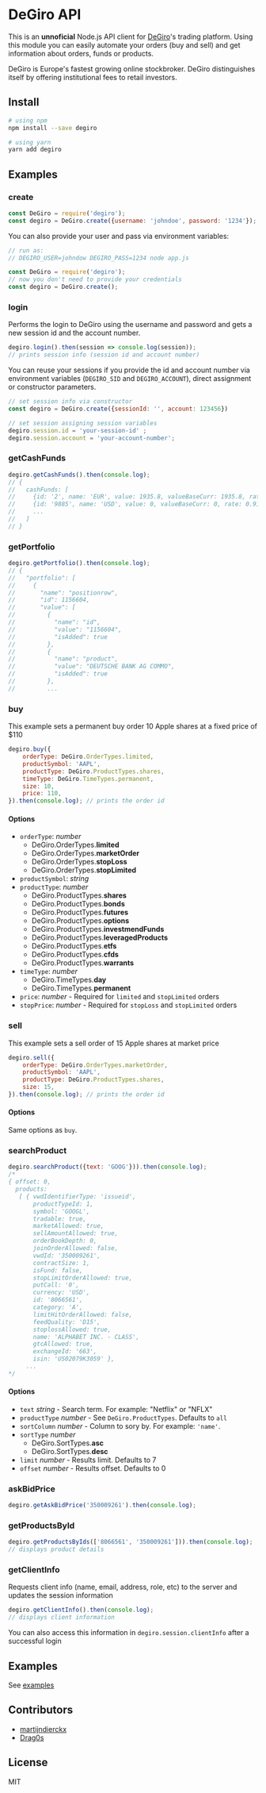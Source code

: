 # DeGiro API

This is an **unnoficial** Node.js API client for [DeGiro](https://www.degiro.co.uk)'s trading platform. Using this module you can easily automate your orders (buy and sell) and get information about orders, funds or products.

DeGiro is Europe's fastest growing online stockbroker. DeGiro distinguishes itself by offering institutional fees to retail investors.

## Install

```bash
# using npm
npm install --save degiro

# using yarn
yarn add degiro
```

## Examples

### create

```javascript
const DeGiro = require('degiro');
const degiro = DeGiro.create({username: 'johndoe', password: '1234'});
```

You can also provide your user and pass via environment variables:

```javascript
// run as:
// DEGIRO_USER=johndow DEGIRO_PASS=1234 node app.js

const DeGiro = require('degiro');
// now you don't need to provide your credentials
const degiro = DeGiro.create();
```

### login

Performs the login to DeGiro using the username and password and
gets a new session id and the account number.

```javascript
degiro.login().then(session => console.log(session));
// prints session info (session id and account number)
```

You can reuse your sessions if you provide the id and account number
via environment variables (`DEGIRO_SID` and `DEGIRO_ACCOUNT`), direct assignment
or constructor parameters.

```javascript
// set session info via constructor
const degiro = DeGiro.create({sessionId: '', account: 123456})

// set session assigning session variables
degiro.session.id = 'your-session-id' ;
degiro.session.account = 'your-account-number';
```

### getCashFunds

```javascript
degiro.getCashFunds().then(console.log);
// {
//   cashFunds: [
//     {id: '2', name: 'EUR', value: 1935.8, valueBaseCurr: 1935.8, rate: 1},
//     {id: '9885', name: 'USD', value: 0, valueBaseCurr: 0, rate: 0.9102},
//     ...
//   ]
// }
```

### getPortfolio

```javascript
degiro.getPortfolio().then(console.log);
// {
//   "portfolio": [
//     {
//       "name": "positionrow",
//       "id": 1156604,
//       "value": [
//         {
//           "name": "id",
//           "value": "1156604",
//           "isAdded": true
//         },
//         {
//           "name": "product",
//           "value": "DEUTSCHE BANK AG COMMO",
//           "isAdded": true
//         },
//         ...
```

### buy

This example sets a permanent buy order 10 Apple shares at a fixed price of $110

```javascript
degiro.buy({
    orderType: DeGiro.OrderTypes.limited,
    productSymbol: 'AAPL',
    productType: DeGiro.ProductTypes.shares,
    timeType: DeGiro.TimeTypes.permanent,
    size: 10,
    price: 110,
}).then(console.log); // prints the order id
```

#### Options

- `orderType`: _number_
    - DeGiro.OrderTypes.**limited**
    - DeGiro.OrderTypes.**marketOrder**
    - DeGiro.OrderTypes.**stopLoss**
    - DeGiro.OrderTypes.**stopLimited**
- `productSymbol`: _string_
- `productType`: _number_
    - DeGiro.ProductTypes.**shares**
    - DeGiro.ProductTypes.**bonds**
    - DeGiro.ProductTypes.**futures**
    - DeGiro.ProductTypes.**options**
    - DeGiro.ProductTypes.**investmendFunds**
    - DeGiro.ProductTypes.**leveragedProducts**
    - DeGiro.ProductTypes.**etfs**
    - DeGiro.ProductTypes.**cfds**
    - DeGiro.ProductTypes.**warrants**
- `timeType`: _number_
    - DeGiro.TimeTypes.**day**
    - DeGiro.TimeTypes.**permanent**
- `price`: _number_  - Required for `limited` and `stopLimited` orders
- `stopPrice`: _number_ - Required for `stopLoss` and `stopLimited` orders

### sell

This example sets a sell order of 15 Apple shares at market price

```javascript
degiro.sell({
    orderType: DeGiro.OrderTypes.marketOrder,
    productSymbol: 'AAPL',
    productType: DeGiro.ProductTypes.shares,
    size: 15,
}).then(console.log); // prints the order id
```

#### Options

Same options as `buy`.

### searchProduct

```javascript
degiro.searchProduct({text: 'GOOG'})).then(console.log);
/*
{ offset: 0,
  products:
   [ { vwdIdentifierType: 'issueid',
       productTypeId: 1,
       symbol: 'GOOGL',
       tradable: true,
       marketAllowed: true,
       sellAmountAllowed: true,
       orderBookDepth: 0,
       joinOrderAllowed: false,
       vwdId: '350009261',
       contractSize: 1,
       isFund: false,
       stopLimitOrderAllowed: true,
       putCall: '0',
       currency: 'USD',
       id: '8066561',
       category: 'A',
       limitHitOrderAllowed: false,
       feedQuality: 'D15',
       stoplossAllowed: true,
       name: 'ALPHABET INC. - CLASS',
       gtcAllowed: true,
       exchangeId: '663',
       isin: 'US02079K3059' },
     ...
*/
```

#### Options

- `text` _string_ - Search term. For example: "Netflix" or "NFLX"
- `productType` _number_ - See `DeGiro.ProductTypes`. Defaults to `all`
- `sortColumn` _number_ - Column to sory by. For example: `'name'`.
- `sortType` _number_
    - DeGiro.SortTypes.**asc**
    - DeGiro.SortTypes.**desc**
- `limit` _number_ - Results limit. Defaults to 7
- `offset` _number_ - Results offset. Defaults to 0

### askBidPrice

```javascript
degiro.getAskBidPrice('350009261').then(console.log);
```

### getProductsById

```javascript
degiro.getProductsByIds(['8066561', '350009261'])).then(console.log);
// displays product details
```

### getClientInfo

Requests client info (name, email, address, role, etc) to the server and updates the session information

```javascript
degiro.getClientInfo().then(console.log);
// displays client information
```

You can also access this information in `degiro.session.clientInfo` after a successful login

## Examples

See [examples](./examples)

## Contributors

- [martijndierckx](https://github.com/martijndierckx)
- [Drag0s](https://github.com/Drag0s)

## License

MIT
